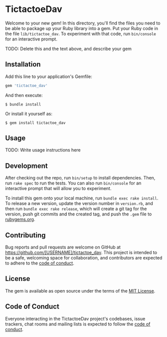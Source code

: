 # TictactoeDav

Welcome to your new gem! In this directory, you'll find the files you need to be able to package up your Ruby library into a gem. Put your Ruby code in the file `lib/tictactoe_dav`. To experiment with that code, run `bin/console` for an interactive prompt.

TODO: Delete this and the text above, and describe your gem

## Installation

Add this line to your application's Gemfile:

```ruby
gem 'tictactoe_dav'
```

And then execute:

    $ bundle install

Or install it yourself as:

    $ gem install tictactoe_dav

## Usage

TODO: Write usage instructions here

## Development

After checking out the repo, run `bin/setup` to install dependencies. Then, run `rake spec` to run the tests. You can also run `bin/console` for an interactive prompt that will allow you to experiment.

To install this gem onto your local machine, run `bundle exec rake install`. To release a new version, update the version number in `version.rb`, and then run `bundle exec rake release`, which will create a git tag for the version, push git commits and the created tag, and push the `.gem` file to [rubygems.org](https://rubygems.org).

## Contributing

Bug reports and pull requests are welcome on GitHub at https://github.com/[USERNAME]/tictactoe_dav. This project is intended to be a safe, welcoming space for collaboration, and contributors are expected to adhere to the [code of conduct](https://github.com/[USERNAME]/tictactoe_dav/blob/master/CODE_OF_CONDUCT.md).

## License

The gem is available as open source under the terms of the [MIT License](https://opensource.org/licenses/MIT).

## Code of Conduct

Everyone interacting in the TictactoeDav project's codebases, issue trackers, chat rooms and mailing lists is expected to follow the [code of conduct](https://github.com/[USERNAME]/tictactoe_dav/blob/master/CODE_OF_CONDUCT.md).
